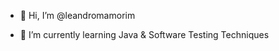 - 👋 Hi, I’m @leandromamorim
<!--- - 👀 I’m interested in ... --->
- 🌱 I’m currently learning Java & Software Testing Techniques
<!--- - 💞️ I’m looking to collaborate on ...
- 📫 How to reach me ...
- 😄 Pronouns: ...
- ⚡ Fun fact: ... --->

<!---
leandromamorim/leandromamorim is a ✨ special ✨ repository because its `README.md` (this file) appears on your GitHub profile.
You can click the Preview link to take a look at your changes.
--->
